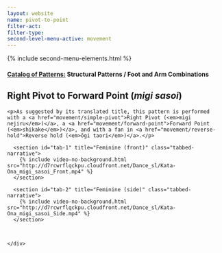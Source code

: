 ```yaml
---
layout: website
name: pivot-to-point
filter-act:
filter-type:
second-level-menu-active: movement
---
```

{% include second-menu-elements.html %}

<main class="page-content">
  <div class="text-container">
    <h4><a href="/movement#catalog">Catalog of Patterns:</a> Structural Patterns / Foot and Arm Combinations</h4>
    <h2>Right Pivot to Forward Point (<em>migi sasoi</em>)</h2>

    <p>As suggested by its translated title, this pattern is performed with a <a href="movement/simple-pivot">Right Pivot (<em>migi nejiru</em>)</a>, a <a href="movement/forward-point">Forward Point (<em>shikake</em>)</a>, and with a fan in <a href="movement/reverse-hold">Reverse hold (<em>ōgi taori</em>)</a>.</p>


  </div>


<div class="tabs-container">
  <div class="tabs-container__links">
    <div class="wrapper">
      <div id="tabs"></div>
    </div>
  </div>
  <div class="tabs-container__content">
    <div class="wrapper">

      <section id="tab-1" title="Feminine (front)" class="tabbed-narrative">
        {% include video-no-background.html src="http://d7rcwrflqckpu.cloudfront.net/Dance_sl/Kata-Ona_migi_sasoi_Front.mp4" %}
      </section>

      <section id="tab-2" title="Feminine (side)" class="tabbed-narrative">
        {% include video-no-background.html src="http://d7rcwrflqckpu.cloudfront.net/Dance_sl/Kata-Ona_migi_sasoi_Side.mp4" %}
      </section>



    </div>
  </div>
</div>
</main>
